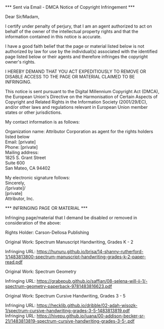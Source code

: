 *** Sent via Email - DMCA Notice of Copyright Infringement ***

Dear Sir/Madam,

I certify under penalty of perjury, that I am an agent authorized to act on behalf of the owner of the intellectual property rights and that the information contained in this notice is accurate.

I have a good faith belief that the page or material listed below is not authorized by law for use by the individual(s) associated with the identified page listed below or their agents and therefore infringes the copyright owner's rights.

I HEREBY DEMAND THAT YOU ACT EXPEDITIOUSLY TO REMOVE OR DISABLE ACCESS TO THE PAGE OR MATERIAL CLAIMED TO BE INFRINGING.

This notice is sent pursuant to the Digital Millennium Copyright Act (DMCA), the European Union's Directive on the Harmonisation of Certain Aspects of Copyright and Related Rights in the Information Society (2001/29/EC), and/or other laws and regulations relevant in European Union member states or other jurisdictions.

My contact information is as follows:

Organization name: Attributor Corporation as agent for the rights holders listed below  
Email: [private]  
Phone: [private]  
Mailing address:  
1825 S. Grant Street  
Suite 600  
San Mateo, CA 94402  

My electronic signature follows:  
Sincerely,  
/[private]/  
[private]  
Attributor, Inc.

*** INFRINGING PAGE OR MATERIAL ***

Infringing page/material that I demand be disabled or removed in consideration of the above:  

Rights Holder: Carson-Dellosa Publishing  

Original Work: Spectrum Manuscript Handwriting, Grades K - 2  

Infringing URL: https://hunuru.github.io/brisa/14-shanny-rutherford-1/1483813800-spectrum-manuscript-handwriting-grades-k-2-paper-read.pdf  

Original Work: Spectrum Geometry  

Infringing URL: https://grabepub.github.io/saffian/08-selena-will-ii-1/-spectrum-geometry-paperback-9781483816623.pdf  

Original Work: Spectrum Cursive Handwriting, Grades 3 - 5  

Infringing URL: https://hecklib.github.io/dribble/02-adah-wisozk-1/spectrum-cursive-handwriting-grades-3-5-1483813819.pdf  
Infringing URL: https://hivepu.github.io/juana/00-addison-becker-sr-21/1483813819-spectrum-cursive-handwriting-grades-3-5-.pdf  
